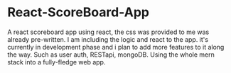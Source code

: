 # React-ScoreBoard-App
A react scoreboard app using react, the css was provided to me was already pre-written. I am including the logic and react to the app.
it's currently in development phase and i plan to add more features to it along the way.
Such as user auth, RESTapi, mongoDB. Using the whole mern stack into a fully-fledge web app.
